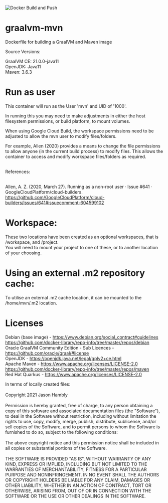 ![Docker Build and Push](https://github.com/jthambly/graalvm-mvn/workflows/Docker%20Build%20and%20Push/badge.svg?branch=master)

# graalvm-mvn
Dockerfile for building a GraalVM and Maven image

Source Versions:

GraalVM CE: 21.0.0-java11 <br/>
OpenJDK: Java11 <br/>
Maven: 3.6.3

# Run as user

This container will run as the User 'mvn' and UID of '1000'. <br/>

In running this you may need to make adjustments in either the host filesystem permissions, or build platform, to mount volumes.<br/>

<p>When using Google Cloud Build, the workspace permissions need to be adjusted to allow the mvn user to modify files/folders. <br/>

For example, Allen (2020) provides a means to change the file permissions to allow anyone (in the current build process) to modify files. This allows the container to access and modify workspace files/folders as required.<br/><br/>

References:<br/><br/>

Allen, A. Z. (2020, March 27). Running as a non-root user · Issue #641 · GoogleCloudPlatform/cloud-builders. https://github.com/GoogleCloudPlatform/cloud-builders/issues/641#issuecomment-604599102</p>

# Workspace:

These two locations have been created as an optional workspaces, that is /workspace, and /project. <br/>
You will need to mount your project to one of these, or to another location of your choosing.

# Using an external .m2 repository cache:

To utilise an external .m2 cache location, it can be mounted to the /home/mvn/.m2 location.

# Licenses

Debian (base image) - https://www.debian.org/social_contract#guidelines https://github.com/docker-library/repo-info/tree/master/repos/debian<br/>
Oracle GraalVM Community Edition - Sub Licences - https://github.com/oracle/graal/#license<br/>
OpenJDK - https://openjdk.java.net/legal/gplv2+ce.html<br/>
Apache Maven - https://www.apache.org/licenses/LICENSE-2.0 https://github.com/docker-library/repo-info/tree/master/repos/maven<br/>
Red Hat Quarkus - https://www.apache.org/licenses/LICENSE-2.0<br/>
<p>
In terms of locally created files:<br/>
<br/>
Copyright 2021 Jason Hambly<br/>
<br/>
Permission is hereby granted, free of charge, to any person obtaining a copy of this software and associated documentation files (the "Software"), to deal in the Software without restriction, including without limitation the rights to use, copy, modify, merge, publish, distribute, sublicense, and/or sell copies of the Software, and to permit persons to whom the Software is furnished to do so, subject to the following conditions:<br/>
<br/>
The above copyright notice and this permission notice shall be included in all copies or substantial portions of the Software.<br/>
<br/>
THE SOFTWARE IS PROVIDED "AS IS", WITHOUT WARRANTY OF ANY KIND, EXPRESS OR IMPLIED, INCLUDING BUT NOT LIMITED TO THE WARRANTIES OF MERCHANTABILITY, FITNESS FOR A PARTICULAR PURPOSE AND NONINFRINGEMENT. IN NO EVENT SHALL THE AUTHORS OR COPYRIGHT HOLDERS BE LIABLE FOR ANY CLAIM, DAMAGES OR OTHER LIABILITY, WHETHER IN AN ACTION OF CONTRACT, TORT OR OTHERWISE, ARISING FROM, OUT OF OR IN CONNECTION WITH THE SOFTWARE OR THE USE OR OTHER DEALINGS IN THE SOFTWARE.
</p>
